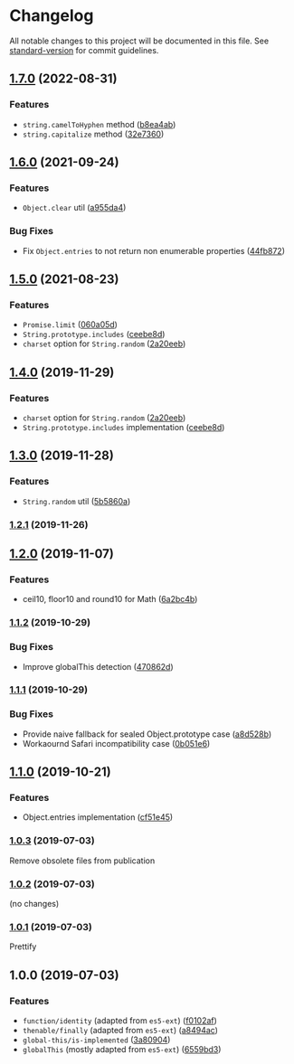 # Changelog

All notable changes to this project will be documented in this file. See [standard-version](https://github.com/conventional-changelog/standard-version) for commit guidelines.

## [1.7.0](https://github.com/medikoo/es5-ext/compare/v1.6.0...v1.7.0) (2022-08-31)

### Features

- `string.camelToHyphen` method ([b8ea4ab](https://github.com/medikoo/es5-ext/commit/b8ea4ab6c8b920ecdff224f9c92092e1c7f8cdfc))
- `string.capitalize` method ([32e7360](https://github.com/medikoo/es5-ext/commit/32e736034bd27ed25d4566b22aa93aa66c7901cf))

## [1.6.0](https://github.com/medikoo/es5-ext/compare/v1.5.0...v1.6.0) (2021-09-24)

### Features

- `Object.clear` util ([a955da4](https://github.com/medikoo/es5-ext/commit/a955da41e65a25ad87a46234bae065f096abd1d2))

### Bug Fixes

- Fix `Object.entries` to not return non enumerable properties ([44fb872](https://github.com/medikoo/es5-ext/commit/44fb87266617378d2f47a1a5baad6280bf6298a8))

## [1.5.0](https://github.com/medikoo/es5-ext/compare/v1.3.0...v1.5.0) (2021-08-23)

### Features

- `Promise.limit` ([060a05d](https://github.com/medikoo/es5-ext/commit/060a05d4751cd291c6dd7641f5a73ba9338ea7ab))
- `String.prototype.includes` ([ceebe8d](https://github.com/medikoo/es5-ext/commit/ceebe8dfd6f479d6a7e7b6cd79369291869ee2dd))
- `charset` option for `String.random` ([2a20eeb](https://github.com/medikoo/es5-ext/commit/2a20eebc5ae784e5c1aacd2c54433fe92a9464c9))

## [1.4.0](https://github.com///compare/v1.3.0...v1.4.0) (2019-11-29)

### Features

- `charset` option for `String.random` ([2a20eeb](https://github.com///commit/2a20eebc5ae784e5c1aacd2c54433fe92a9464c9))
- `String.prototype.includes` implementation ([ceebe8d](https://github.com///commit/ceebe8dfd6f479d6a7e7b6cd79369291869ee2dd))

## [1.3.0](https://github.com///compare/v1.2.1...v1.3.0) (2019-11-28)

### Features

- `String.random` util ([5b5860a](https://github.com///commit/5b5860ac545b05f00527e00295fdb4f97e4a4e5b))

### [1.2.1](https://github.com///compare/v1.2.0...v1.2.1) (2019-11-26)

## [1.2.0](https://github.com/medikoo/ext/compare/v1.1.2...v1.2.0) (2019-11-07)

### Features

- ceil10, floor10 and round10 for Math ([6a2bc4b](https://github.com/medikoo/ext/commit/6a2bc4b))

### [1.1.2](https://github.com/medikoo/ext/compare/v1.1.1...v1.1.2) (2019-10-29)

### Bug Fixes

- Improve globalThis detection ([470862d](https://github.com/medikoo/ext/commit/470862d))

### [1.1.1](https://github.com/medikoo/ext/compare/v1.1.0...v1.1.1) (2019-10-29)

### Bug Fixes

- Provide naive fallback for sealed Object.prototype case ([a8d528b](https://github.com/medikoo/ext/commit/a8d528b))
- Workaournd Safari incompatibility case ([0b051e6](https://github.com/medikoo/ext/commit/0b051e6))

## [1.1.0](https://github.com/medikoo/ext/compare/v1.0.3...v1.1.0) (2019-10-21)

### Features

- Object.entries implementation ([cf51e45](https://github.com/medikoo/ext/commit/cf51e45))

### [1.0.3](https://github.com/medikoo/ext/compare/v1.0.1...v1.0.3) (2019-07-03)

Remove obsolete files from publication

### [1.0.2](https://github.com/medikoo/ext/compare/v1.0.1...v1.0.2) (2019-07-03)

(no changes)

### [1.0.1](https://github.com/medikoo/ext/compare/v1.0.0...v1.0.1) (2019-07-03)

Prettify

## 1.0.0 (2019-07-03)

### Features

- `function/identity` (adapted from `es5-ext`) ([f0102af](https://github.com/medikoo/ext/commit/f0102af))
- `thenable/finally` (adapted from `es5-ext`) ([a8494ac](https://github.com/medikoo/ext/commit/a8494ac))
- `global-this/is-implemented` ([3a80904](https://github.com/medikoo/ext/commit/3a80904))
- `globalThis` (mostly adapted from `es5-ext`) ([6559bd3](https://github.com/medikoo/ext/commit/6559bd3))
